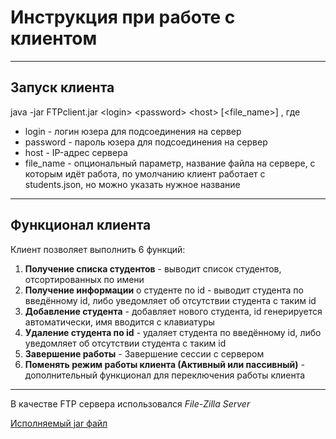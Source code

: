 # Инструкция при работе с клиентом
---
## Запуск клиента
java -jar FTPclient.jar \<login\> \<password\> \<host\> [<file_name>] , где  
* login - логин юзера для подсоединения на сервер
* password - пароль юзера для подсоединения на сервер
* host - IP-адрес сервера
* file_name - опциональный параметр, название файла на сервере, с которым идёт работа, по умолчанию клиент работает с students.json, но можно указать нужное название
---
## Функционал клиента
Клиент позволяет выполнить 6 функций: 
1. **Получение списка студентов** - выводит список студентов, отсортированных по имени
2. **Получение информации** о студенте по id - выводит студента по введённому id, либо уведомляет об отсутствии студента с таким id
3. **Добавление студента** - добавляет нового студента, id генерируется автоматически, имя вводится с клавиатуры
4. **Удаление студента по id** - удаляет студента по введённому id, либо уведомляет об отсутствии студента с таким id
5. **Завершение работы** - Завершение сессии с сервером
6. **Поменять режим работы клиента (Активный или пассивный)** - дополнительный функционал для переключения работы клиента
---

В качестве FTP сервера использовался *File-Zilla Server*

[Исполняемый jar файл](FTPclient.jar)
